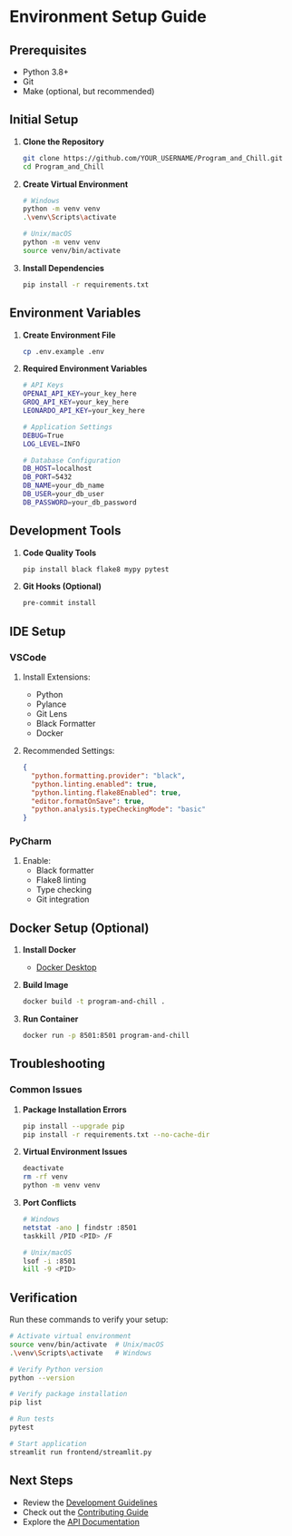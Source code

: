 # Environment Setup Guide

## Prerequisites

- Python 3.8+
- Git
- Make (optional, but recommended)

## Initial Setup

1. **Clone the Repository**

   ```bash
   git clone https://github.com/YOUR_USERNAME/Program_and_Chill.git
   cd Program_and_Chill
   ```

2. **Create Virtual Environment**

   ```bash
   # Windows
   python -m venv venv
   .\venv\Scripts\activate

   # Unix/macOS
   python -m venv venv
   source venv/bin/activate
   ```

3. **Install Dependencies**

   ```bash
   pip install -r requirements.txt
   ```

## Environment Variables

1. **Create Environment File**

   ```bash
   cp .env.example .env
   ```

2. **Required Environment Variables**

   ```bash
   # API Keys
   OPENAI_API_KEY=your_key_here
   GROQ_API_KEY=your_key_here
   LEONARDO_API_KEY=your_key_here

   # Application Settings
   DEBUG=True
   LOG_LEVEL=INFO

   # Database Configuration
   DB_HOST=localhost
   DB_PORT=5432
   DB_NAME=your_db_name
   DB_USER=your_db_user
   DB_PASSWORD=your_db_password
   ```

## Development Tools

1. **Code Quality Tools**

   ```bash
   pip install black flake8 mypy pytest
   ```

2. **Git Hooks (Optional)**

   ```bash
   pre-commit install
   ```

## IDE Setup

### VSCode

1. Install Extensions:
   - Python
   - Pylance
   - Git Lens
   - Black Formatter
   - Docker

2. Recommended Settings:

   ```json
   {
     "python.formatting.provider": "black",
     "python.linting.enabled": true,
     "python.linting.flake8Enabled": true,
     "editor.formatOnSave": true,
     "python.analysis.typeCheckingMode": "basic"
   }
   ```

### PyCharm

1. Enable:
   - Black formatter
   - Flake8 linting
   - Type checking
   - Git integration

## Docker Setup (Optional)

1. **Install Docker**
   - [Docker Desktop](https://www.docker.com/products/docker-desktop)

2. **Build Image**

   ```bash
   docker build -t program-and-chill .
   ```

3. **Run Container**

   ```bash
   docker run -p 8501:8501 program-and-chill
   ```

## Troubleshooting

### Common Issues

1. **Package Installation Errors**

   ```bash
   pip install --upgrade pip
   pip install -r requirements.txt --no-cache-dir
   ```

2. **Virtual Environment Issues**

   ```bash
   deactivate
   rm -rf venv
   python -m venv venv
   ```

3. **Port Conflicts**

   ```bash
   # Windows
   netstat -ano | findstr :8501
   taskkill /PID <PID> /F

   # Unix/macOS
   lsof -i :8501
   kill -9 <PID>
   ```

## Verification

Run these commands to verify your setup:

```bash
# Activate virtual environment
source venv/bin/activate  # Unix/macOS
.\venv\Scripts\activate   # Windows

# Verify Python version
python --version

# Verify package installation
pip list

# Run tests
pytest

# Start application
streamlit run frontend/streamlit.py
```

## Next Steps

- Review the [Development Guidelines](./development_guidelines.md)
- Check out the [Contributing Guide](./contributing.md)
- Explore the [API Documentation](./api.md)
